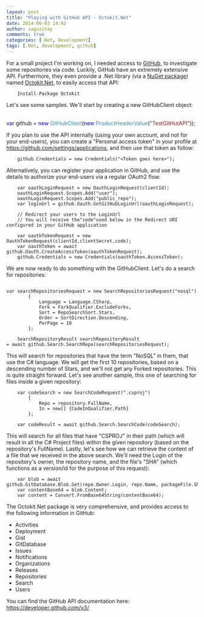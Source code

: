 ```yaml
---
layout: post
title: "Playing with GitHub API - Octokit.Net"
date: 2014-06-03 14:02
author: saguiitay
comments: true
categories: [.Net, Development]
tags: [.Net, development, github]
---
```

For a small project I'm working on, I needed access to [GitHub](http://www.github.com), to investigate some repositories via code. Luckily, GitHub have an extremely extensive API. Furthermore, they even provide a .Net library (via a [NuGet package](http://www.nuget.org/packages/Octokit/)) named [Octokit.Net](https://github.com/octokit/octokit.net), to easily access that API:

```
    Install-Package Octokit
```

Let's see some samples. We'll start by creating a new GitHubClient object:

<span style="color:blue;">    var</span> github = <span style="color:blue;">new</span> <span style="color:#2b91af;">GitHubClient</span>(<span style="color:blue;">new</span> <span style="color:#2b91af;">ProductHeaderValue</span>(<span style="color:#a31515;">"TestGitHutAPI"</span>));

If you plan to use the API internally (using your own account, and not for your end-users), you can create a "Personal access token" in your profile at <https://github.com/settings/applications>, and then use that token as follow:

```
    github.Credentials = new Credentials("<Token goes here>");
```

Alternatively, you can register your application in GitHub, and use the details to authorize your end-users via a regular OAuth2 flow:

        var oauthLoginRequest = new OauthLoginRequest(clientId);
        oauthLoginRequest.Scopes.Add("user");
        oauthLoginRequest.Scopes.Add("public_repo");
        var loginUrl = github.Oauth.GetGitHubLoginUrl(oauthLoginRequest);
        
        // Redirect your users to the LoginUrl
        // You will receive the"code"used below in the Redirect URI configured in your GitHub application
        
        var oauthTokenRequest = new OauthTokenRequest(clientId,clientSecret,code);
        var oauthToken = await github.Oauth.CreateAccessToken(oauthTokenRequest);
        github.Credentials = new Credentials(oauthToken.AccessToken);

We are now ready to do something with the GitHubClient. Let's do a search for repositories:

```
    var searchRepositoriesRequest = new SearchRepositoriesRequest("nosql")
        {
            Language = Language.CSharp, 
            Fork = ForkQualifier.ExcludeForks, 
            Sort = RepoSearchSort.Stars, 
            Order = SortDirection.Descending, 
            PerPage = 10
        };
 
    SearchRepositoryResult searchRepositoryResult = await github.Search.SearchRepo(searchRepositoriesRequest);
```

This will search for repositories that have the term "NoSQL" in them, that use the C\# language. We will get the first 10 repositories, based on a descending number of Stars, and we'll not get any Forked repositories. This is quite straight forward. Let's see another sample, this one of searching for files inside a given repository:

```
    var codeSearch = new SearchCodeRequest(".csproj")
        {
            Repo = repository.FullName, 
            In = new[] {CodeInQualifier.Path}
        };
 
    var codeResult = await github.Search.SearchCode(codeSearch);
```

This will search for all files that have "CSPROJ" in their path (which will result in all the C\# Project files) within the given repository (based on the repository's FullName). Lastly, let's see how we can retrieve the content of a file that we received in the above search. We'll need the Login of the repository's owner, the repository name, and the file's "SHA" (which functions as a version/id for the purpose of this request):

```
    var blob = await github.GitDatabase.Blob.Get(repo.Owner.Login, repo.Name, packageFile.Sha);
    var contentBase64 = blob.Content;
    var content = Convert.FromBase64String(contentBase64);
```

The Octokit.Net package is very comprehensive, and provides access to the following information in GitHub:

-   Activities
-   Deployment
-   Gist
-   GitDatabase
-   Issues
-   Notifications
-   Organizations
-   Releases
-   Repositories
-   Search
-   Users

You can find the GitHub API documentation here: <https://developer.github.com/v3/>


